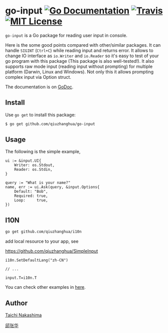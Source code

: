 go-input [![Go Documentation](http://img.shields.io/badge/go-documentation-blue.svg?style=flat-square)][godocs] [![Travis](https://img.shields.io/travis/qiuzhanghua/go-input.svg?style=flat-square)][travis] [![MIT License](http://img.shields.io/badge/license-MIT-blue.svg?style=flat-square)][license]
====

[godocs]: http://godoc.org/github.com/qiuzhanghua/go-input
[travis]: https://travis-ci.org/qiuzhanghua/go-input
[license]: /LICENSE

`go-input` is a Go package for reading user input in console.

Here is the some good points compared with other/similar packages. It can handle `SIGINT` (`Ctrl+C`) while reading input and returns error. It allows to change IO interface as `io.Writer` and `io.Reader` so it's easy to test of your go program with this package (This package is also well-tested!). It also supports raw mode input (reading input without prompting) for multiple platform (Darwin, Linux and Windows). Not only this it allows prompting complex input via Option struct. 

The documentation is on [GoDoc][godocs].

## Install

Use `go get` to install this package:

```bash
$ go get github.com/qiuzhanghua/go-input
```

## Usage

The following is the simple example,

```golang
ui := &input.UI{
    Writer: os.Stdout,
    Reader: os.Stdin,
}

query := "What is your name?"
name, err := ui.Ask(query, &input.Options{
    Default: "Bob",
    Required: true,
    Loop:     true,
})

```

## I10N
```bash
go get github.com/qiuzhanghua/i10n
```
add local resource to your app, see 

https://github.com/qiuzhanghua/SimpleInput

```golang
i10n.SetDefaultLang("zh-CN")

// ...

input.T=i10n.T
```

You can check other examples in [here](/_example).

## Author

[Taichi Nakashima](https://github.com/tcnksm)

[邱张华](https://github.com/qiuzhanghua)